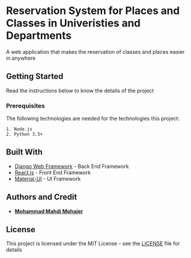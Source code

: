 # Reservation System for Places and Classes in Univeristies and Departments

A web application that makes the reservation of classes and places easier in anywhere

## Getting Started

Read the instructions below to know the details of the project

### Prerequisites

The following technologies are needed for the technologies this project:

```
1. Node.js
2. Python 3.5+
```

## Built With

* [Django Web Framework](https://www.djangoproject.com/) - Back End Framework
* [React.js](https://reactjs.org/) - Front End Framework
* [Material-UI](https://material-ui.com/) - UI Framework

## Authors and Credit

* **[Mohammad Mahdi Mohajer](https://github.com/mmohajer9)**

## License

This project is licensed under the MIT License - see the [LICENSE](./LICENSE) file for details



